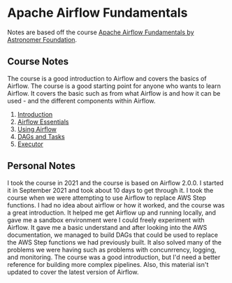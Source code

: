 # Apache Airflow Fundamentals

Notes are based off the course [Apache Airflow Fundamentals by Astronomer Foundation](https://academy.astronomer.io/astronomer-certification-apache-airflow-fundamentals-preparation). 

## Course Notes

The course is a good introduction to Airflow and covers the basics of Airflow. The course is a good starting point for anyone who wants to learn Airflow. It covers the basic such as from what Airflow is and how it can be used - and the different components within Airflow.

1. [Introduction](https://github.com/gustavom2998/engineering_notes/blob/main/courses/airflow_fundamentals/1_introduction.md)
2. [Airflow Essentials](https://github.com/gustavom2998/engineering_notes/blob/main/courses/airflow_fundamentals/2_airflow_essentials.md)
3. [Using Airflow](https://github.com/gustavom2998/engineering_notes/blob/main/courses/airflow_fundamentals/3_using_airflow.md)
4. [DAGs and Tasks](https://github.com/gustavom2998/engineering_notes/blob/main/courses/airflow_fundamentals/4_dags_and_tasks.md)
5. [Executor](https://github.com/gustavom2998/engineering_notes/blob/main/courses/airflow_fundamentals/5_executor.md)

## Personal Notes

I took the course in 2021 and the course is based on Airflow 2.0.0. I started it in September 2021 and took about 10 days to get through it. I took the course when we were attempting to use Airflow to replace AWS Step functions. I had no idea about airflow or how it worked, and the course was a great introduction. It helped me get Airflow up and running locally, and gave me a sandbox environment were I could freely experiment with Airflow. It gave me a basic understand and after looking into the AWS documentation, we managed to build DAGs that could be used to replace the AWS Step functions we had previously built. It also solved many of the problems we were having such as problems with concunrrency, logging, and monitoring. The course was a good introduction, but I'd need a better reference for building more complex pipelines. Also, this material isn't updated to cover the latest version of Airflow. 
